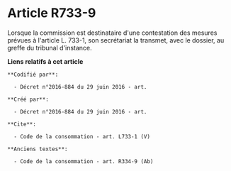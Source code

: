 # Article R733-9

Lorsque la commission est destinataire d'une contestation des mesures prévues à l'article L. 733-1, son secrétariat la
transmet, avec le dossier, au greffe du tribunal d'instance.

**Liens relatifs à cet article**

	**Codifié par**:

	  - Décret n°2016-884 du 29 juin 2016 - art.

	**Créé par**:

	  - Décret n°2016-884 du 29 juin 2016 - art.

	**Cite**:

	  - Code de la consommation - art. L733-1 (V)

	**Anciens textes**:

	  - Code de la consommation - art. R334-9 (Ab)
